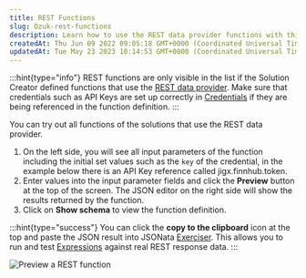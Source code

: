 ```yaml
---
title: REST Functions
slug: Ozuk-rest-functions
description: Learn how to use the REST data provider functions with this comprehensive guide. Discover how to input parameters, view results in the JSON editor, and even test the JSON output in the powerful JSONata Exerciser tool. Maximize the potential of your soluti
createdAt: Thu Jun 09 2022 09:05:18 GMT+0000 (Coordinated Universal Time)
updatedAt: Tue May 23 2023 10:14:53 GMT+0000 (Coordinated Universal Time)
---
```


:::hint{type="info"}
REST functions are only visible in the list if the Solution Creator defined functions that use the [REST data provider](https://docs.jigx.com/rest). Make sure that credentials such as API Keys are set up correctly in [Credentials](./Credentials.md) if they are being referenced in the function definition.
:::

You can try out all functions of the solutions that use the REST data provider.

1. On the left side, you will see all input parameters of the function including the initial set values such as the `key` of the credential, in the example below there is an API Key reference called jigx.finnhub.token.
2. Enter values into the input parameter fields and click the **Preview** button at the top of the screen. The JSON editor on the right side will show the results returned by the function.
3. Click on **Show schema** to view the function definition.

:::hint{type="success"}
You can click the **copy to the clipboard** icon at the top and paste the JSON result into JSONata <a href="https://try.jsonata.org/" target="_blank">Exerciser</a>. This allows you to run and test [Expressions](<./../../Building Apps with Jigx/Logic/Expressions.md>) against real REST response data.
:::

![Preview a REST function](https://archbee-image-uploads.s3.amazonaws.com/x7vdIDH6-ScTprfmi2XXX/inwWRpNo1J-sKAeM4d6vk_jm-restfunctionl.png "Preview a REST function")
